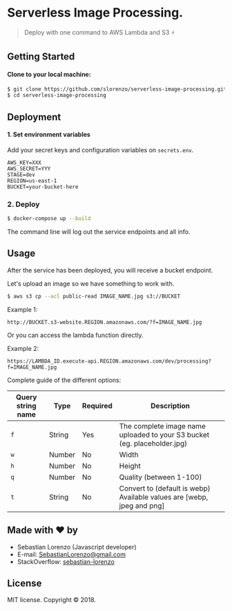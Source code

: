 # Serverless Image Processing.

> Deploy with one command to AWS Lambda and S3 ⚡️

## Getting Started

#### Clone to your local machine:

```bash
$ git clone https://github.com/slorenzo/serverless-image-processing.git
$ cd serverless-image-processing
```

## Deployment

#### 1. Set environment variables

Add your secret keys and configuration variables on `secrets.env`.
```env
AWS_KEY=XXX
AWS_SECRET=YYY
STAGE=dev
REGION=us-east-1
BUCKET=your-bucket-here
```

### 2. Deploy

```bash
$ docker-compose up --build
```

The command line will log out the service endpoints and all info.

## Usage

After the service has been deployed, you will receive a bucket endpoint.

Let's upload an image so we have something to work with.
```bash
$ aws s3 cp --acl public-read IMAGE_NAME.jpg s3://BUCKET
```

Example 1:
```
http://BUCKET.s3-website.REGION.amazonaws.com/?f=IMAGE_NAME.jpg
```

Or you can access the lambda function directly.

Example 2:
```
https://LAMBDA_ID.execute-api.REGION.amazonaws.com/dev/processing?f=IMAGE_NAME.jpg
```

Complete guide of the different options:

| Query string name | Type   | Required | Description |
| ------------------ | ------ | -------- | ----------- |
| `f`                | String | Yes      | The complete image name uploaded to your S3 bucket (eg. placeholder.jpg)
| `w`                | Number | No       | Width
| `h`                | Number | No       | Height
| `q`                | Number | No       | Quality (between 1-100)
| `t`                | String | No       | Convert to (default is webp) Available values are [webp, jpeg and png]

## Made with ❤ by

- Sebastian Lorenzo (Javascript developer)
- E-mail: [SebastianLorenzo@gmail.com](mailto:SebastianLorenzo@gmail.com)
- StackOverflow: [sebastian-lorenzo](http://stackoverflow.com/users/1741027/sebastian-lorenzo?tab=profile)

## License

MIT license. Copyright © 2018.
